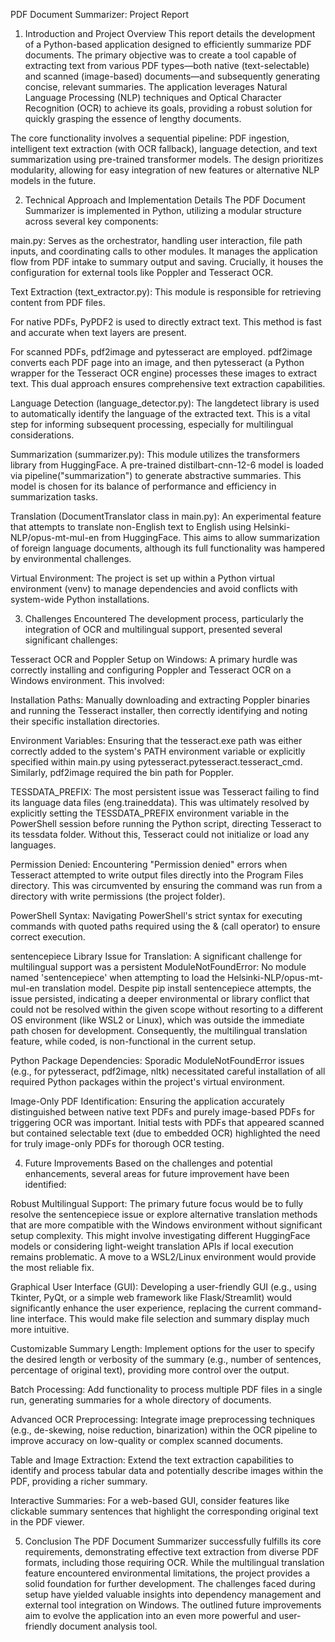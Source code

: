 PDF Document Summarizer: Project Report
1. Introduction and Project Overview
This report details the development of a Python-based application designed to efficiently summarize PDF documents. The primary objective was to create a tool capable of extracting text from various PDF types—both native (text-selectable) and scanned (image-based) documents—and subsequently generating concise, relevant summaries. The application leverages Natural Language Processing (NLP) techniques and Optical Character Recognition (OCR) to achieve its goals, providing a robust solution for quickly grasping the essence of lengthy documents.

The core functionality involves a sequential pipeline: PDF ingestion, intelligent text extraction (with OCR fallback), language detection, and text summarization using pre-trained transformer models. The design prioritizes modularity, allowing for easy integration of new features or alternative NLP models in the future.

2. Technical Approach and Implementation Details
The PDF Document Summarizer is implemented in Python, utilizing a modular structure across several key components:

main.py: Serves as the orchestrator, handling user interaction, file path inputs, and coordinating calls to other modules. It manages the application flow from PDF intake to summary output and saving. Crucially, it houses the configuration for external tools like Poppler and Tesseract OCR.

Text Extraction (text_extractor.py): This module is responsible for retrieving content from PDF files.

For native PDFs, PyPDF2 is used to directly extract text. This method is fast and accurate when text layers are present.

For scanned PDFs, pdf2image and pytesseract are employed. pdf2image converts each PDF page into an image, and then pytesseract (a Python wrapper for the Tesseract OCR engine) processes these images to extract text. This dual approach ensures comprehensive text extraction capabilities.

Language Detection (language_detector.py): The langdetect library is used to automatically identify the language of the extracted text. This is a vital step for informing subsequent processing, especially for multilingual considerations.

Summarization (summarizer.py): This module utilizes the transformers library from HuggingFace. A pre-trained distilbart-cnn-12-6 model is loaded via pipeline("summarization") to generate abstractive summaries. This model is chosen for its balance of performance and efficiency in summarization tasks.

Translation (DocumentTranslator class in main.py): An experimental feature that attempts to translate non-English text to English using Helsinki-NLP/opus-mt-mul-en from HuggingFace. This aims to allow summarization of foreign language documents, although its full functionality was hampered by environmental challenges.

Virtual Environment: The project is set up within a Python virtual environment (venv) to manage dependencies and avoid conflicts with system-wide Python installations.

3. Challenges Encountered
The development process, particularly the integration of OCR and multilingual support, presented several significant challenges:

Tesseract OCR and Poppler Setup on Windows: A primary hurdle was correctly installing and configuring Poppler and Tesseract OCR on a Windows environment. This involved:

Installation Paths: Manually downloading and extracting Poppler binaries and running the Tesseract installer, then correctly identifying and noting their specific installation directories.

Environment Variables: Ensuring that the tesseract.exe path was either correctly added to the system's PATH environment variable or explicitly specified within main.py using pytesseract.pytesseract.tesseract_cmd. Similarly, pdf2image required the bin path for Poppler.

TESSDATA_PREFIX: The most persistent issue was Tesseract failing to find its language data files (eng.traineddata). This was ultimately resolved by explicitly setting the TESSDATA_PREFIX environment variable in the PowerShell session before running the Python script, directing Tesseract to its tessdata folder. Without this, Tesseract could not initialize or load any languages.

Permission Denied: Encountering "Permission denied" errors when Tesseract attempted to write output files directly into the Program Files directory. This was circumvented by ensuring the command was run from a directory with write permissions (the project folder).

PowerShell Syntax: Navigating PowerShell's strict syntax for executing commands with quoted paths required using the & (call operator) to ensure correct execution.

sentencepiece Library Issue for Translation: A significant challenge for multilingual support was a persistent ModuleNotFoundError: No module named 'sentencepiece' when attempting to load the Helsinki-NLP/opus-mt-mul-en translation model. Despite pip install sentencepiece attempts, the issue persisted, indicating a deeper environmental or library conflict that could not be resolved within the given scope without resorting to a different OS environment (like WSL2 or Linux), which was outside the immediate path chosen for development. Consequently, the multilingual translation feature, while coded, is non-functional in the current setup.

Python Package Dependencies: Sporadic ModuleNotFoundError issues (e.g., for pytesseract, pdf2image, nltk) necessitated careful installation of all required Python packages within the project's virtual environment.

Image-Only PDF Identification: Ensuring the application accurately distinguished between native text PDFs and purely image-based PDFs for triggering OCR was important. Initial tests with PDFs that appeared scanned but contained selectable text (due to embedded OCR) highlighted the need for truly image-only PDFs for thorough OCR testing.

4. Future Improvements
Based on the challenges and potential enhancements, several areas for future improvement have been identified:

Robust Multilingual Support: The primary future focus would be to fully resolve the sentencepiece issue or explore alternative translation methods that are more compatible with the Windows environment without significant setup complexity. This might involve investigating different HuggingFace models or considering light-weight translation APIs if local execution remains problematic. A move to a WSL2/Linux environment would provide the most reliable fix.

Graphical User Interface (GUI): Developing a user-friendly GUI (e.g., using Tkinter, PyQt, or a simple web framework like Flask/Streamlit) would significantly enhance the user experience, replacing the current command-line interface. This would make file selection and summary display much more intuitive.

Customizable Summary Length: Implement options for the user to specify the desired length or verbosity of the summary (e.g., number of sentences, percentage of original text), providing more control over the output.

Batch Processing: Add functionality to process multiple PDF files in a single run, generating summaries for a whole directory of documents.

Advanced OCR Preprocessing: Integrate image preprocessing techniques (e.g., de-skewing, noise reduction, binarization) within the OCR pipeline to improve accuracy on low-quality or complex scanned documents.

Table and Image Extraction: Extend the text extraction capabilities to identify and process tabular data and potentially describe images within the PDF, providing a richer summary.

Interactive Summaries: For a web-based GUI, consider features like clickable summary sentences that highlight the corresponding original text in the PDF viewer.

5. Conclusion
The PDF Document Summarizer successfully fulfills its core requirements, demonstrating effective text extraction from diverse PDF formats, including those requiring OCR. While the multilingual translation feature encountered environmental limitations, the project provides a solid foundation for further development. The challenges faced during setup have yielded valuable insights into dependency management and external tool integration on Windows. The outlined future improvements aim to evolve the application into an even more powerful and user-friendly document analysis tool.